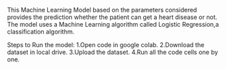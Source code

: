 This Machine Learning Model based on the parameters considered provides the prediction whether the patient can get a heart disease or not.
The model uses a Machine Learning algorithm called Logistic Regression,a classification algorithm.

Steps to Run the model:
1.Open code in google colab.
2.Download the dataset in local drive.
3.Upload the dataset.
4.Run all the code cells one by one.
